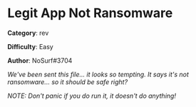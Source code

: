 Legit App Not Ransomware
============

**Category**: rev

**Difficulty**: Easy

**Author**: NoSurf#3704

_We've been sent this file... it looks so tempting. It says it's not ransomware... so it should be safe right?_
  
_NOTE: Don't panic if you do run it, it doesn't do anything!_

